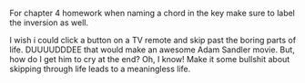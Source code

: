 For chapter 4 homework when naming a chord in the key make sure to label the inversion as well.

I wish i could click a button on a TV remote and skip past the boring parts of life. DUUUUDDDEE that would make an awesome Adam Sandler movie. But, how do I get him to cry at the end? Oh, I know! Make it some bullshit about skipping through life leads to a meaningless life.